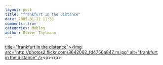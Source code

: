 ```yaml
---
layout: post
title: "frankfurt in the distance"
date: 2005-01-22 11:38
comments: true
categories: Moblog
author: Oliver Thylmann
---
```



[ title=&quot;frankfurt in the distance&quot;&gt;&lt;img src=&quot;http://photos2.flickr.com/3642062_fd4756a847_m.jpg&quot; alt=&quot;frankfurt in the distance&quot; /&gt;](http://www.flickr.com/photos/oliver/3642062/)&lt;p&gt;&lt;/p&gt;


